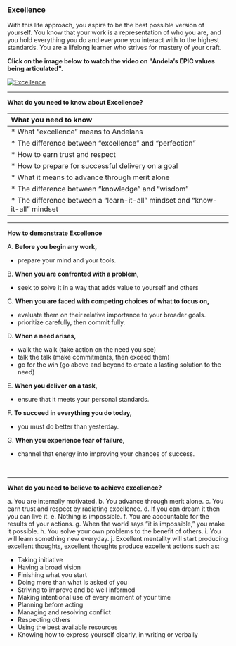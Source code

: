 ### **Excellence**

With this life approach, you aspire to be the best possible version of yourself. You know that your work is a representation of who you are, and you hold everything you do and everyone you interact with to the highest standards. You are a lifelong learner who strives for mastery of your craft.


**Click on the image below to watch the video on "Andela’s EPIC values being articulated".**

[![Excellence](http://img.youtube.com/vi/Z21TFSG3koQ/0.jpg)](http://www.youtube.com/watch?v=Z21TFSG3koQ "Excellence")

-----

**What do you need to know about Excellence?**

| What you need to know   | 
|:---------|
| * What “excellence” means to Andelans|
| * The difference between “excellence” and “perfection”|
| * How to earn trust and respect|
| * How to prepare for successful delivery on a goal|
| * What it means to advance through merit alone|
| * The difference between “knowledge” and “wisdom”|
| *  The difference between a “learn-it-all” mindset and “know-it-all” mindset|


-----

**How to demonstrate Excellence**

A. **Before you begin any work,** 
- prepare your mind and your tools.

B. **When you are confronted with a problem,**
- seek to solve it in a way that adds value to yourself and others

C. **When you are faced with competing choices of what to focus on,**
- evaluate them on their relative importance to your broader goals.
- prioritize carefully, then commit fully.

D. **When a need arises,**
- walk the walk (take action on the need you see)
- talk the talk (make commitments, then exceed them)
- go for the win (go above and beyond to create a lasting solution to the need)

E. **When you deliver on a task,**
- ensure that it meets your personal standards.

F. **To succeed in everything you do today,**
- you must do better than yesterday.

G. **When you experience fear of failure,**
- channel that energy into improving your chances of success.

<br />

-------

**What do you need to believe to achieve excellence?**

a. You are internally motivated.
b. You advance through merit alone.
c. You earn trust and respect by radiating excellence.
d. If you can dream it then you can live it.
e. Nothing is impossible.
f. You are accountable for the results of your actions.
g. When the world says “it is impossible,” you make it possible.
h. You solve your own problems to the benefit of others.
i. You will learn something new everyday.
j. Excellent mentality will start producing excellent thoughts, excellent thoughts produce excellent actions such as:
<br />
- Taking initiative <br />
- Having a broad vision <br />
- Finishing what you start <br />
- Doing more than what is asked of you <br />
- Striving to improve and be well informed <br />
- Making intentional use of every moment of your time <br />
- Planning before acting <br />
- Managing and resolving conflict <br />
- Respecting others <br />
- Using the best available resources <br />
- Knowing how to express yourself clearly, in writing or verbally <br />




